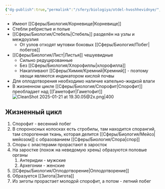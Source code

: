 ```yaml
---
{"dg-publish":true,"permalink":"/sfery/biologiya/otdel-hvoshhevidnye/","tags":["Ботаника"]}
---
```


- Имеют [[Сферы/Биология/Корневище\|Корневище]]
- Стебли ребристые и полые
- [[Сферы/Биология/Стебель\|Стебель]] разделён на узлы и междоузлия
	- От узлов отходят мутовки боковых [[Сферы/Биология/Побег\|побегов]]
- [[Сферы/Биология/Лист\|Листья]] чешуевидные 
	- Сильно редуцированные 
	- Без [[Сферы/Биология/Хлорофиллы\|хлорофилла]]
	- Накапливают [[Сферы/Химия/Кремний\|Кремний]] - поэтому хвощи являются индикатором кислой почвы
- Для оплодотворения необходимо наличие капельно-жидкой влаги
- В жизненном цикле [[Сферы/Биология/Спорофит\|Спорофит]] преобладает над [[Гаметофит\|Гаметофит]]
![CleanShot 2025-01-21 at 19.30.05@2x.png|400](/img/user/%D0%90%D1%80%D1%85%D0%B8%D0%B2/%D0%9A%D1%8D%D1%88/CleanShot%202025-01-21%20at%2019.30.05@2x.png)
## Жизненный цикл 
1. Спорофит - весенний побег
2. В спороносных колосках есть стробилы, там находится спорангий, там спорогенная ткань, которая делится [[Сферы/Биология/Мейоз\|мейозом]] с образованием [[Сферы/Биология/Спора\|спор]]
3. Споры с эластерами прорастают в заросток 
4. На заростке (похож на неведомую хрень) образуются половые органы 
	1. Антеридии - мужские 
	2. Архегонии - женские
5. [[Сферы/Биология/Оплодотворение\|Оплодотворение]]
6. Образуется [[Зигота\|Зигота]] 
7. Из зиготы прорастает молодой спорофит, а потом - летний побег 